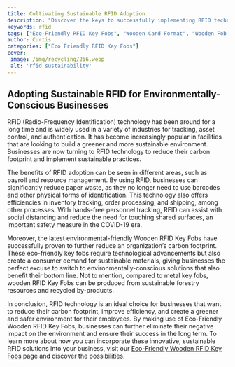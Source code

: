 ```yaml
---
title: Cultivating Sustainable RFID Adoption
description: "Discover the keys to successfully implementing RFID technology in your business in this blog post Learn tips and strategies for building a sustainable RFID adoption process and maximize the potential of the technology"
keywords: rfid
tags: ["Eco-Friendly RFID Key Fobs", "Wooden Card Format", "Wooden Fob Format", "RFID Customization", "RFID Key Fob Bulk Orders", "RFID Key Fob Durability", "RFID Key Fob Applications", "RFID Key Fob Integration", "RFID Key Fob Support"]
author: Curtis
categories: ["Eco Friendly RFID Key Fobs"]
cover: 
 image: /img/recycling/256.webp
 alt: 'rfid sustainability'
---
```

## Adopting Sustainable RFID for Environmentally-Conscious Businesses

RFID (Radio-Frequency Identification) technology has been around for a long time and is widely used in a variety of industries for tracking, asset control, and authentication. It has become increasingly popular in facilities that are looking to build a greener and more sustainable environment. Businesses are now turning to RFID technology to reduce their carbon footprint and implement sustainable practices.

The benefits of RFID adoption can be seen in different areas, such as payroll and resource management. By using RFID, businesses can significantly reduce paper waste, as they no longer need to use barcodes and other physical forms of identification. This technology also offers efficiencies in inventory tracking, order processing, and shipping, among other processes. With hands-free personnel tracking, RFID can assist with social distancing and reduce the need for touching shared surfaces, an important safety measure in the COVID-19 era.

Moreover, the latest environmental-friendly Wooden RFID Key Fobs have successfully proven to further reduce an organization’s carbon footprint. These eco-friendly key fobs require technological advancements but also create a consumer demand for sustainable materials, giving businesses the perfect excuse to switch to environmentally-conscious solutions that also benefit their bottom line. Not to mention, compared to metal key fobs, wooden RFID Key Fobs can be produced from sustainable forestry resources and recycled by-products.

In conclusion, RFID technology is an ideal choice for businesses that want to reduce their carbon footprint, improve efficiency, and create a greener and safer environment for their employees. By making use of Eco-Friendly Wooden RFID Key Fobs, businesses can further eliminate their negative impact on the environment and ensure their success in the long term. To learn more about how you can incorporate these innovative, sustainable RFID solutions into your business, visit our [Eco-Friendly Wooden RFID Key Fobs](/eco-friendly-rfid-key-fobs) page and discover the possibilities.
